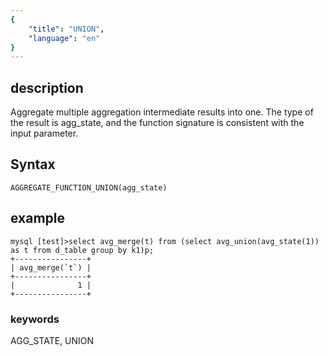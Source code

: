 ```yaml
---
{
    "title": "UNION",
    "language": "en"
}
---
```


## description

Aggregate multiple aggregation intermediate results into one.
The type of the result is agg_state, and the function signature is consistent with the input parameter.

## Syntax

`AGGREGATE_FUNCTION_UNION(agg_state)`

## example
```
mysql [test]>select avg_merge(t) from (select avg_union(avg_state(1)) as t from d_table group by k1)p;
+----------------+
| avg_merge(`t`) |
+----------------+
|              1 |
+----------------+
```
### keywords
AGG_STATE, UNION
